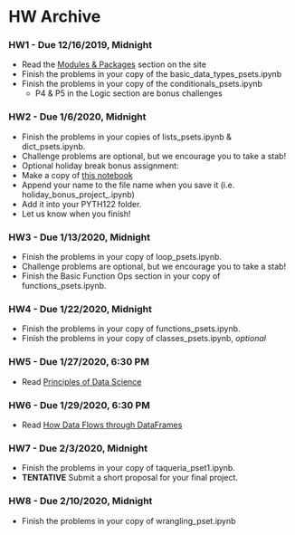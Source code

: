# HW Archive
 
### HW1 - Due 12/16/2019, Midnight

* Read the [Modules & Packages](https://mottaquikarim.github.io/PYTH122/#out/topics/modules) section on the site
* Finish the problems in your copy of the basic_data_types_psets.ipynb
* Finish the problems in your copy of the conditionals_psets.ipynb
  * P4 & P5 in the Logic section are bonus challenges

### HW2 - Due 1/6/2020, Midnight

* Finish the problems in your copies of lists_psets.ipynb & dict_psets.ipynb.
 * Challenge problems are optional, but we encourage you to take a stab!
* Optional holiday break bonus assignment: 
 * Make a copy of [this notebook](https://colab.research.google.com/drive/1-XFtJT8o8LIHwma_JtrKquk-AO6wDxty)
 * Append your name to the file name when you save it (i.e. holiday_bonus_project_<YourName>.ipynb)
 * Add it into your PYTH122 folder.
 * Let us know when you finish!

### HW3 - Due 1/13/2020, Midnight

* Finish the problems in your copy of loop_psets.ipynb.
 * Challenge problems are optional, but we encourage you to take a stab!
* Finish the Basic Function Ops section in your copy of functions_psets.ipynb.

### HW4 - Due 1/22/2020, Midnight

* Finish the problems in your copy of functions_psets.ipynb.
* Finish the problems in your copy of classes_psets.ipynb, *optional*

### HW5 - Due 1/27/2020, 6:30 PM

* Read [Principles of Data Science](#out/topics/data_science)

### HW6 - Due 1/29/2020, 6:30 PM

* Read [How Data Flows through DataFrames](#out/topics/df_data_flow)

### HW7 - Due 2/3/2020, Midnight

* Finish the problems in your copy of taqueria_pset1.ipynb. 
* **TENTATIVE** Submit a short proposal for your final project.
### HW8 - Due 2/10/2020, Midnight

* Finish the problems in your copy of wrangling_pset.ipynb
